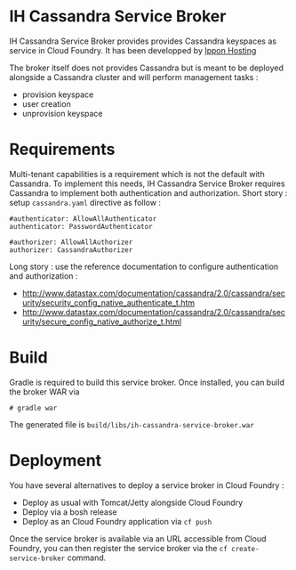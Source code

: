 IH Cassandra Service Broker
===========================

IH Cassandra Service Broker provides provides Cassandra keyspaces as service in Cloud Foundry. It has been developped by [Ippon Hosting](http://www.ippon-hosting.com/)

The broker itself does not provides Cassandra but is meant to be deployed alongside a Cassandra cluster and will perform management tasks : 

 - provision keyspace
 - user creation
 - unprovision keyspace
 
# Requirements

Multi-tenant capabilities is a requirement which is not the default with Cassandra. To implement this needs, IH Cassandra Service Broker requires Cassandra to implement both authentication and authorization. Short story : setup `cassandra.yaml` directive as follow :

    #authenticator: AllowAllAuthenticator
    authenticator: PasswordAuthenticator
    
    #authorizer: AllowAllAuthorizer
    authorizer: CassandraAuthorizer


Long story : use the reference documentation to configure authentication and authorization :

  - http://www.datastax.com/documentation/cassandra/2.0/cassandra/security/security_config_native_authenticate_t.htm
  - http://www.datastax.com/documentation/cassandra/2.0/cassandra/security/secure_config_native_authorize_t.html


# Build

Gradle is required to build this service broker. Once installed, you can build the broker WAR via 

    # gradle war
    

The generated file is `build/libs/ih-cassandra-service-broker.war`



# Deployment

You have several alternatives to deploy a service broker in Cloud Foundry :

 - Deploy as usual with Tomcat/Jetty alongside Cloud Foundry
 - Deploy via a bosh release
 - Deploy as an Cloud Foundry application via `cf push`

Once the service broker is available via an URL accessible from Cloud Foundry, you can then register the service broker via the  `cf create-service-broker` command.
